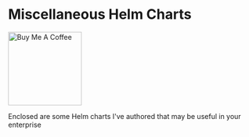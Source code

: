# Miscellaneous Helm Charts

<a href="https://www.buymeacoffee.com/naterator" target="_blank">
<img src="https://cdn.buymeacoffee.com/buttons/v2/default-red.png"
  alt="Buy Me A Coffee" style="width: 150px !important;" ></a>

Enclosed are some Helm charts I've authored that may be useful
in your enterprise
